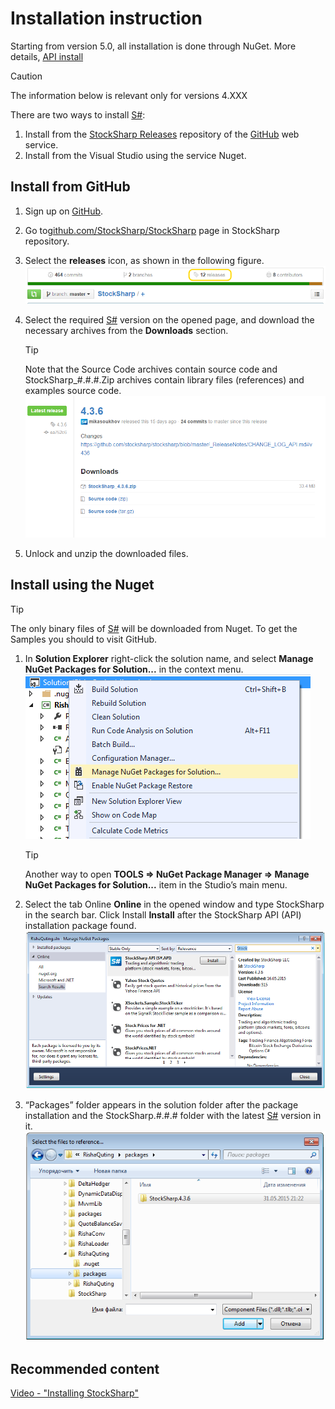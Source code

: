 # Installation instruction

Starting from version 5.0, all installation is done through NuGet. More details, [API install](https://stocksharp.com/news/266/StockSharp-API-from-Nuget-Manual/)

> [!CAUTION]
> The information below is relevant only for versions 4.XXX

There are two ways to install [S\#](StockSharpAbout.md):

1. Install from the [StockSharp Releases](https://github.com/StockSharp/StockSharp/releases/) repository of the [GitHub](https://github.com/) web service.
2. Install from the Visual Studio using the service Nuget.

## Install from GitHub

1. Sign up on [GitHub](https://github.com/).
2. Go to[github.com\/StockSharp\/StockSharp](https://github.com/StockSharp/StockSharp) page in StockSharp repository.
3. Select the **releases** icon, as shown in the following figure.![stocksharp instalation1](../images/stocksharp_instalation1.png)
4. Select the required [S\#](StockSharpAbout.md) version on the opened page, and download the necessary archives from the **Downloads** section.

   > [!TIP]
   > Note that the Source Code archives contain source code and StockSharp\_\#.\#.\#.Zip archives contain library files (references) and examples source code.  
   > ![stocksharp instalation2](../images/stocksharp_instalation2.png)
5. Unlock and unzip the downloaded files.

## Install using the Nuget

> [!TIP]
> The only binary files of [S\#](StockSharpAbout.md) will be downloaded from Nuget. To get the Samples you should to visit GitHub.

1. In **Solution Explorer** right\-click the solution name, and select **Manage NuGet Packages for Solution...** in the context menu.![stocksharp instalation3](../images/stocksharp_instalation3.png)

   > [!TIP]
   > Another way to open **TOOLS \=\> NuGet Package Manager \=\> Manage NuGet Packages for Solution...** item in the Studio’s main menu.
2. Select the tab Online **Online** in the opened window and type StockSharp in the search bar. Click Install **Install** after the StockSharp API (API) installation package found.![stocksharp instalation4](../images/stocksharp_instalation4.png)
3. “Packages” folder appears in the solution folder after the package installation and the StockSharp.\#.\#.\# folder with the latest [S\#](StockSharpAbout.md) version in it.![stocksharp instalation5](../images/stocksharp_instalation5.png)

## Recommended content

[Video \- "Installing StockSharp"](https://youtu.be/9YThBGMeVKE)
